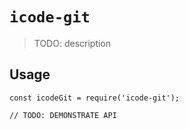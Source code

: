 # `icode-git`

> TODO: description

## Usage

```
const icodeGit = require('icode-git');

// TODO: DEMONSTRATE API
```
